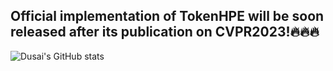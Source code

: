 ## Official implementation of TokenHPE will be soon released after its publication on CVPR2023!🔥🔥🔥
![Dusai's GitHub stats](https://github-readme-stats.vercel.app/api?username=zc2023)
